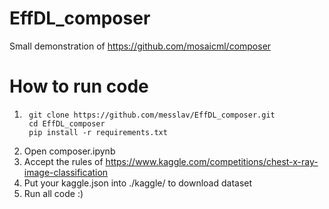 # EffDL_composer

Small demonstration of https://github.com/mosaicml/composer

# How to run code

1. ```commandline
    git clone https://github.com/messlav/EffDL_composer.git
    cd EffDL_composer
    pip install -r requirements.txt
    ```
2. Open composer.ipynb
3. Accept the rules of https://www.kaggle.com/competitions/chest-x-ray-image-classification
4. Put your kaggle.json into ./kaggle/ to download dataset
5. Run all code :)
